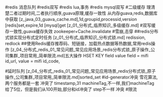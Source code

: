 #redis 消息队列
#redis双写
#redis lua,事务
#redis mysql双写
#二级缓存
理清楚二者过期时间,二者执行顺序,guava原理,缓存一致性
从内存guava,redis,数据库中获取
[z_java_03_guava_cache.md],1d,groupid,processid,version
[redis]set,expire,1d
[mysql]get
[z_01_分布式_临界知识_多级缓存.md]
#双写缓存一致性,guava缓存失效
zookeeper+Cache.invalidate
#雪崩,击穿
[](z_java_03_guava_cache.md)
##redis分布式锁实现分布式定时任务
[z_01_分布式_临界知识_分布式锁.md]
redission, redlock
##使用Redis缓存推荐码、短链接，加载热点数据等热数据,常用redis操作
[z_04_分布式_redis_01_常见问题_常见应用场景_redis分布式锁_原子操作_公司集群_项目常用_简单限流.md]五大操作
HSET KEY field value
field = mifi id_url,
value = mifi id_code,

#延时队列
[z_04_分布式_redis_01_常见问题_常见应用场景_redis分布式锁_原子操作_公司集群_项目常用_简单限流.md]sorted_set
#id-generator冲突
雪花算法,两个服务都是一套
冲突了
timestamp,31
machineTag,不一样,我们machineTag给了5位，但是我们从100开始,部分和id冲突了
step不一样
冲突
#限流
